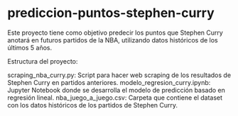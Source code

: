 # prediccion-puntos-stephen-curry

Este proyecto tiene como objetivo predecir los puntos que Stephen Curry anotará en futuros partidos de la NBA, utilizando datos históricos de los últimos 5 años.

Estructura del proyecto:

scraping_nba_curry.py: Script para hacer web scraping de los resultados de Stephen Curry en partidos anteriores.
modelo_regresion_curry.ipynb: Jupyter Notebook donde se desarrolla el modelo de predicción basado en regresión lineal.
nba_juego_a_juego.csv: Carpeta que contiene el dataset con los datos históricos de los partidos de Stephen Curry.